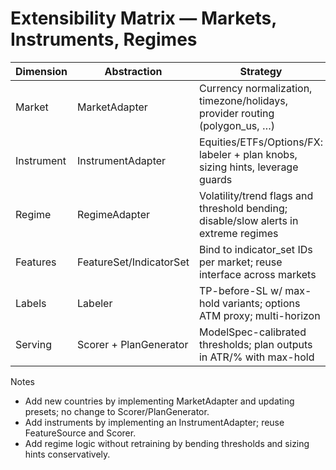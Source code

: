 # Extensibility Matrix — Markets, Instruments, Regimes

| Dimension   | Abstraction            | Strategy                                                                                |
|-------------|------------------------|-----------------------------------------------------------------------------------------|
| Market      | MarketAdapter          | Currency normalization, timezone/holidays, provider routing (polygon_us, …)            |
| Instrument  | InstrumentAdapter      | Equities/ETFs/Options/FX: labeler + plan knobs, sizing hints, leverage guards          |
| Regime      | RegimeAdapter          | Volatility/trend flags and threshold bending; disable/slow alerts in extreme regimes   |
| Features    | FeatureSet/IndicatorSet| Bind to indicator_set IDs per market; reuse interface across markets                    |
| Labels      | Labeler                | TP-before-SL w/ max-hold variants; options ATM proxy; multi-horizon                     |
| Serving     | Scorer + PlanGenerator | ModelSpec-calibrated thresholds; plan outputs in ATR/% with max-hold                    |

Notes
- Add new countries by implementing MarketAdapter and updating presets; no change to Scorer/PlanGenerator.
- Add instruments by implementing an InstrumentAdapter; reuse FeatureSource and Scorer.
- Add regime logic without retraining by bending thresholds and sizing hints conservatively.
